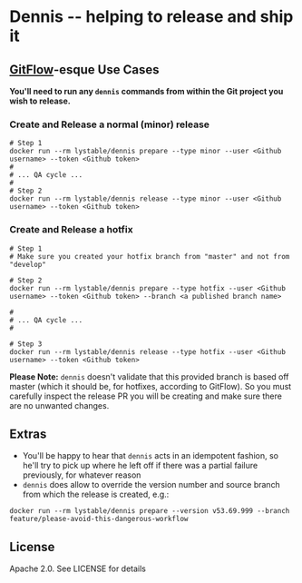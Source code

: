 # Dennis -- helping to release and ship it

## [GitFlow](https://www.atlassian.com/git/tutorials/comparing-workflows/feature-branch-workflow)-esque Use Cases

**You'll need to run any `dennis` commands from within the Git project you wish to release.**

### Create and Release a normal (minor) release
```
# Step 1
docker run --rm lystable/dennis prepare --type minor --user <Github username> --token <Github token>
#
# ... QA cycle ...
#
# Step 2
docker run --rm lystable/dennis release --type minor --user <Github username> --token <Github token>
```

### Create and Release a hotfix

```
# Step 1
# Make sure you created your hotfix branch from "master" and not from "develop"

# Step 2
docker run --rm lystable/dennis prepare --type hotfix --user <Github username> --token <Github token> --branch <a published branch name>

#
# ... QA cycle ...
#

# Step 3
docker run --rm lystable/dennis release --type hotfix --user <Github username> --token <Github token>
```

**Please Note:** `dennis` doesn't validate that this provided branch is based off master (which it should be, for hotfixes, according to GitFlow). So you must carefully inspect the release PR you will be creating and make sure there are no unwanted changes.

## Extras

- You'll be happy to hear that `dennis` acts in an idempotent fashion, so he'll try to pick up where he left off if there was a partial failure previously, for whatever reason
- `dennis` does allow to override the version number and source branch from which the release is created, e.g.:

```
docker run --rm lystable/dennis prepare --version v53.69.999 --branch feature/please-avoid-this-dangerous-workflow
```

## License

Apache 2.0. See LICENSE for details
